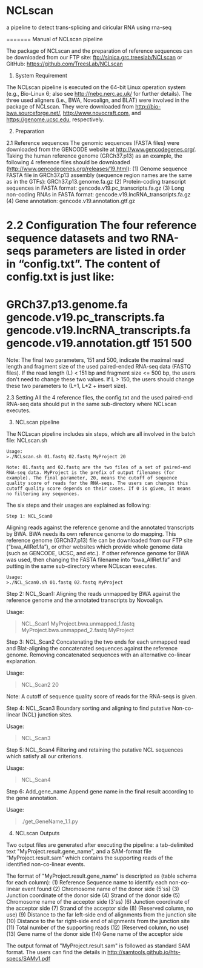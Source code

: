 NCLscan
=======

a pipeline to detect trans-splicing and ciricular RNA using rna-seq

=======
Manual of NCLscan pipeline

The package of NCLscan and the preparation of reference sequences can be downloaded from our FTP site: ftp://sinica.grc.treeslab/NCLscan or GitHub: https://github.com/TreesLab/NCLscan

1. System Requirement

The NCLscan pipeline is executed on the 64-bit Linux operation system (e.g., Bio-Linux 6; also see http://nebc.nerc.ac.uk/ for further details). The three used aligners (i.e., BWA, Novoalign, and BLAT) were involved in the package of NCLscan. They were downloaded from http://bio-bwa.sourceforge.net/, http://www.novocraft.com, and https://genome.ucsc.edu, respectively.
	
2. Preparation

2.1 Reference sequences 
The genomic sequences (FASTA files) were downloaded from the GENCODE website at http://www.gencodegenes.org/. 
Taking the human reference genome (GRCh37.p13) as an example, the following 4 reference files should be downloaded (http://www.gencodegenes.org/releases/19.html):
     (1) Genome sequence FASTA file in GRCh37.p13 assembly (sequence region names are the same as in the GTFs): GRCh37.p13.genome.fa.gz
(2) Protein-coding transcript sequences in FASTA format: gencode.v19.pc_transcripts.fa.gz
(3) Long non-coding RNAs in FASTA format: gencode.v19.lncRNA_transcripts.fa.gz
(4) Gene annotation: gencode.v19.annotation.gtf.gz

2.2 Configuration 
   The four reference sequence datasets and two RNA-seqs parameters are listed in order in “config.txt”. The content of config.txt is just like:
====================
GRCh37.p13.genome.fa
gencode.v19.pc_transcripts.fa
gencode.v19.lncRNA_transcripts.fa
gencode.v19.annotation.gtf
151
500
=====================

Note: The final two parameters, 151 and 500, indicate the maximal read length and fragment size of the used paired-ended RNA-seq data (FASTQ files). 
If the read length (L) < 151 bp and fragment size <= 500 bp, the users don't need to change these two values. If L > 150, the users should change these two parameters to (L+1, L*2 + insert size).

  2.3 Setting
All the 4 reference files, the config.txt and the used paired-end RNA-seq data should put in the same sub-directory where NCLscan executes.

3. NCLscan pipeline

The NCLscan pipeline includes six steps, which are all involved in the batch file: NCLscan.sh

	Usage:
	>./NCLscan.sh 01.fastq 02.fastq MyProject 20

	Note: 01.fastq and 02.fastq are the two files of a set of paired-end RNA-seq data. MyProject is the prefix of output filenames (for example). The final parameter, 20, means the cutoff of sequence quality score of reads for the RNA-seqs. The users can changes this cutoff quality score depends on their cases. If 0 is given, it means no filtering any sequences.

The six steps and their usages are explained as following:

	Step 1: NCL_Scan0
Aligning reads against the reference genome and the annotated transcripts by BWA. BWA needs its own reference genome to do mapping. This reference genome (GRCh37.p13) file can be downloaded from our FTP site (“bwa_AllRef.fa”), or other websites which provide whole genome data (such as GENCODE, UCSC, and etc.). If other reference genome for BWA was used, then changing the FASTA filename into “bwa_AllRef.fa” and putting in the same sub-directory where NCLscan executes.

	Usage:
	>./NCL_Scan0.sh 01.fastq 02.fastq MyProject

Step 2: NCL_Scan1:
Aligning the reads unmapped by BWA against the reference genome and the annotated transcripts by Novoalign.

Usage:
> NCL_Scan1 MyProject.bwa.unmapped_1.fastq MyProject.bwa.unmapped_2.fastq MyProject

Step 3: NCL_Scan2
    Concatenating the two ends for each unmapped read and Blat-aligning the concatenated sequences against the reference genome. Removing concatenated sequences with an alternative co-linear explanation. 

Usage:
> NCL_Scan2 20

Note: A cutoff of sequence quality score of reads for the RNA-seqs is given. 

Step 4: NCL_Scan3
Boundary sorting and aligning to find putative Non-co-linear (NCL) junction sites.

Usage:
> NCL_Scan3

Step 5: NCL_Scan4
Filtering and retaining the putative NCL sequences which satisfy all our criterions. 

Usage:
> NCL_Scan4

Step 6: Add_gene_name
Append gene name in the final result according to the gene annotation.

Usage:
> ./get_GeneName_1.1.py

4. NCLscan Outputs
  
Two output files are generated after executing the pipeline: a tab-delimited text "MyProject.result.gene_name", and a SAM-format file “MyProject.result.sam” which contains the supporting reads of the identified non-co-linear events.

The format of "MyProject.result.gene_name" is descripted as (table schema for each column):
(1) Reference Sequence name to identify each non-co-linear event found
(2) Chromosome name of the donor side (5'ss) 
(3) Junction coordinate of the donor side
(4) Strand of the donor side
(5) Chromosome name of the acceptor side (3'ss) 
(6) Junction coordinate of the acceptor side
(7) Strand of the acceptor side
(8) (Reserved column, no use)
(9) Distance to the far left-side end of alignments from the junction site
(10) Distance to the far right-side end of alignments from the junction site
(11) Total number of the supporting reads
(12) (Reserved column, no use)
(13) Gene name of the donor side
(14) Gene name of the acceptor side

The output format of "MyProject.result.sam" is followed as standard SAM format. The users can find the details in http://samtools.github.io/hts-specs/SAMv1.pdf
